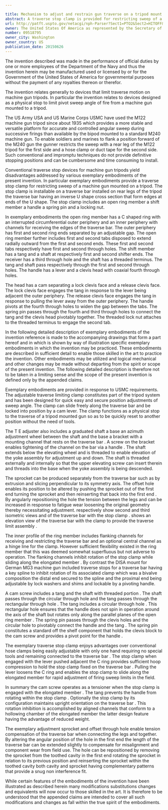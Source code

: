```yaml
---

title: Mechanism to adjust and restrain gun traverse on a tripod mount
abstract: A traverse stop clamp is provided for restricting sweep of a machine gun mounted on a tripod. The stop clamp is installable on a traverse bar connecting to rear legs of the tripod, the traverse bar having an inverse U-shape cross-section that form edges at ends of the U-shape. The stop clamp includes an open ring member, a shift member, a handle, a spring pin and a locking nut. The open ring member has a C-shaped ring with an interrupted circumferential outer periphery and an inner periphery with channels for receiving the edges of the traverse bar. The outer periphery has first and second ring ends separated by an adjustable gap. The open ring member further includes first and second tabs disposed to extend radially outward from the first and second ends. These first and second tabs respectively have first and second through-holes. The shift member has a tang and a shaft at respectively first and second shifter ends. The receiver has a third through-hole, and the shaft has a threaded terminus. The tang and shaft pass respectively through the first and second through-holes. The handle has a lever and a clevis head with coaxial fourth through-holes. The head has a cam separating a lock clevis face and a release clevis face. The lock clevis face engages the tang in response to the lever being adjacent the outer periphery. The release clevis face engages the tang in response to pulling the lever away from the outer periphery. The handle pivots at the fourth-through-holes to widen the gap between the tabs. The spring pin passes through the fourth and third through-holes to connect the tang and the clevis head pivotably together. The threaded lock nut attaches to the threaded terminus to engage the second tab.
url: http://patft.uspto.gov/netacgi/nph-Parser?Sect1=PTO2&Sect2=HITOFF&p=1&u=%2Fnetahtml%2FPTO%2Fsearch-adv.htm&r=1&f=G&l=50&d=PALL&S1=09518795&OS=09518795&RS=09518795
owner: The United States Of America as represented by the Secretary of the Navy
number: 09518795
owner_city: Washington
owner_country: US
publication_date: 20150626
---
```

The invention described was made in the performance of official duties by one or more employees of the Department of the Navy and thus the invention herein may be manufactured used or licensed by or for the Government of the United States of America for governmental purposes without the payment of any royalties thereon or therefor.

The invention relates generally to devices that limit traverse motion on machine gun tripods. In particular the invention relates to devices designed as a physical stop to limit pivot sweep angle of fire from a machine gun mounted to a tripod.

The US Army USA and US Marine Corps USMC have used the M122 machine gun tripod since about 1935 which provides a more stable and versatile platform for accurate and controlled angular sweep during successive firings than available by the bipod mounted to a standard M240 machine gun. To enable soldiers and marines to flank a position forward of the M240 gun the gunner restricts the sweep with a rear leg of the M122 tripod for the first side and a hose clamp or duct tape for the second side. Such conventional and impromptu techniques do not provide definitive stopping positions and can be cumbersome and time consuming to install.

Conventional traverse stop devices for machine gun tripods yield disadvantages addressed by various exemplary embodiments of the present invention. In particular exemplary embodiments provide a traverse stop clamp for restricting sweep of a machine gun mounted on a tripod. The stop clamp is installable on a traverse bar installed on rear legs of the tripod the traverse bar having an inverse U shape cross section that form edges at ends of the U shape. The stop clamp includes an open ring member a shift member a handle a spring pin and a locking nut.

In exemplary embodiments the open ring member has a C shaped ring with an interrupted circumferential outer periphery and an inner periphery with channels for receiving the edges of the traverse bar. The outer periphery has first and second ring ends separated by an adjustable gap. The open ring member further includes first and second tabs disposed to extend radially outward from the first and second ends. These first and second tabs respectively have first and second through holes. The shift member has a tang and a shaft at respectively first and second shifter ends. The receiver has a third through hole and the shaft has a threaded terminus. The tang and shaft pass respectively through the first and second through holes. The handle has a lever and a clevis head with coaxial fourth through holes.

The head has a cam separating a lock clevis face and a release clevis face. The lock clevis face engages the tang in response to the lever being adjacent the outer periphery. The release clevis face engages the tang in response to pulling the lever away from the outer periphery. The handle pivots at the fourth through holes to widen the gap between the tabs. The spring pin passes through the fourth and third through holes to connect the tang and the clevis head pivotably together. The threaded lock nut attaches to the threaded terminus to engage the second tab.

In the following detailed description of exemplary embodiments of the invention reference is made to the accompanying drawings that form a part hereof and in which is shown by way of illustration specific exemplary embodiments in which the invention may be practiced. These embodiments are described in sufficient detail to enable those skilled in the art to practice the invention. Other embodiments may be utilized and logical mechanical and other changes may be made without departing from the spirit or scope of the present invention. The following detailed description is therefore not to be taken in a limiting sense and the scope of the present invention is defined only by the appended claims.

Exemplary embodiments are provided in response to USMC requirements. The adjustable traverse limiting clamp constitutes part of the tripod system and has been designed for quick easy and secure position adjustments of sweep angle. The clamp can slide freely along the traverse bar and be locked into position by a cam lever. The clamp functions as a physical stop to the traverse of a tripod mounted gun so as to be quickly reset to another position without the need of tools.

The T E adjuster also includes a graduated shaft a base an azimuth adjustment wheel between the shaft and the base a bracket with a mounting channel that rests on the traverse bar . A screw on the bracket enables tightening of the channel on the bar via a handle . The shaft extends below the elevating wheel and is threaded to enable elevation of the yoke assembly for adjustment up and down. The shaft is threaded externally and internally so that the upper elevating screw can insert therein and threads into the base when the yoke assembly is being descended.

The sprocket can be produced separately from the traverse bar such as by extrusion and slicing perpendicular to its symmetry axis. The offset hole enables its position to be altered by pushing the sprocket out of the first end turning the sprocket and then reinserting that back into the first end . By angularly repositioning the hole the tension between the legs and can be increased in response to fatigue wear loosening the original geometry thereby necessitating adjustment. respectively show second and third isometric views and of the traverse bar with the stop clamp . shows an elevation view of the traverse bar with the clamp to provide the traverse limit assembly .

The inner profile of the ring member includes flanking channels for receiving and restricting the traverse bar and an optional central channel as a hinge line for the clamp. However sufficient flexibility existed in the ring member that this was deemed somewhat superfluous but not adverse to operation. The flanking channels inhibit rotation of the stop clamp while sliding along the elongated member . By contrast the DISA mount for German MG3 machine gun included traverse stops for a traverse bar having a key spline to inhibit rotation of its associated clamp which was a bivalve composition the distal end secured to the spline and the proximal end being adjustable by lock washers and shims and lockable by a pivoting handle.

A cam screw includes a tang and the shaft with threaded portion . The shaft passes through the circular through hole and the tang passes through the rectangular through hole . The tang includes a circular through hole . This rectangular hole ensures that the handle does not spin in operation around the axis of the shaft but rotates only along the parallel planes of the open ring member . The spring pin passes through the clevis holes and the circular hole to pivotably connect the handle and the tang . The spring pin constitutes a standard off the shelf component that holds the clevis block to the cam screw and provides a pivot point for the handle .

The exemplary traverse stop clamp enjoys advantages over conventional hose clamps being easily adjustable with only one hand requiring no special tools and remaining connected to the traverse bar . The stop clamp when engaged with the lever pushed adjacent the C ring provides sufficient hoop compression to hold the stop clamp fixed on the traverse bar . Pulling the lever loosens the C ring and enables the stop clamp to slide along the elongated member for rapid adjustment of firing sweep limits in the field.

In summary the cam screw operates as a tensioner when the stop clamp is engaged with the elongated member . The tang prevents the handle from rotating within the stop clamp . Optionally the stop clamp by its configuration maintains upright orientation on the traverse bar . This rotation inhibition is accomplished by aligned channels that conform to a hollowing chamber of the elongated member the latter design feature having the advantage of reduced weight.

The exemplary adjustment sprocket and offset through hole enable tension compensation of the traverse bar when connecting the legs and together. By altering the angular position of the hole in the first end the length of the traverse bar can be extended slightly to compensate for misalignment and component wear from field use. The hole can be repositioned by removing the sprocket from the toothed cavity in the first end rotating the sprocket in relation to its previous position and reinserting the sprocket within the toothed cavity both cavity and sprocket having complementary patterns that provide a snug non interference fit.

While certain features of the embodiments of the invention have been illustrated as described herein many modifications substitutions changes and equivalents will now occur to those skilled in the art. It is therefore to be understood that the appended claims are intended to cover all such modifications and changes as fall within the true spirit of the embodiments.

